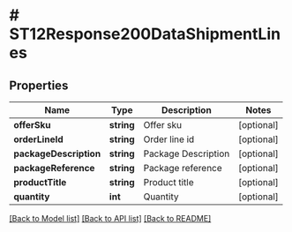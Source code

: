 # # ST12Response200DataShipmentLines

## Properties

Name | Type | Description | Notes
------------ | ------------- | ------------- | -------------
**offerSku** | **string** | Offer sku | [optional]
**orderLineId** | **string** | Order line id | [optional]
**packageDescription** | **string** | Package Description | [optional]
**packageReference** | **string** | Package reference | [optional]
**productTitle** | **string** | Product title | [optional]
**quantity** | **int** | Quantity | [optional]

[[Back to Model list]](../../README.md#models) [[Back to API list]](../../README.md#endpoints) [[Back to README]](../../README.md)
